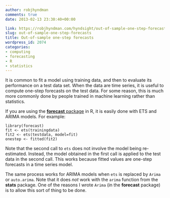 ```yaml
---
author: robjhyndman
comments: true
date: 2013-02-13 23:30:40+00:00

link: https://robjhyndman.com/hyndsight/out-of-sample-one-step-forecasts/
slug: out-of-sample-one-step-forecasts
title: Out-of-sample one-step forecasts
wordpress_id: 2074
categories:
- computing
- forecasting
- R
- statistics
---
```


It is common to fit a model using training data, and then to evaluate its performance on a test data set. When the data are time series, it is useful to compute one-step forecasts on the test data. For some reason, this is much more commonly done by people trained in machine learning rather than statistics.

If you are using the [**forecast** package](http://github.com/robjhyndman/forecast/) in R, it is easily done with ETS and ARIMA models. For example:



    library(forecast)
    fit <- ets(trainingdata)
    fit2 <- ets(testdata, model=fit)
    onestep <- fitted(fit2)



Note that the second call to `ets` does not involve the model being re-estimated. Instead, the model obtained in the first call is applied to the test data in the second call. This works because fitted values are one-step forecasts in a time series model.

The same process works for ARIMA models when `ets` is replaced by `Arima` or `auto.arima`. Note that it does _not_ work with the `arima` function from the **stats** package. One of the reasons I wrote `Arima` (in the **forecast** package) is to allow this sort of thing to be done.
